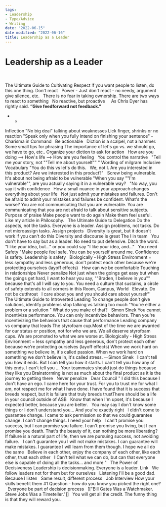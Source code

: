 ```yaml
---
tags:
- Leadership
- Type/Advice
- Writing
date: "2022-06-15"
date modified: "2022-06-16"
title: Leadership as a Leader
---
```


# Leadership as a Leader
 

The Ultimate Guide to Cultivating Respect
If you want people to listen, do this one thing. Don't react
 
Power - Just don't react - no needy, argument give silence, etc.
 
There is no fear in taking ownership. There are two ways to react to something
 
No reactive, but proactive
 
 
As Chris Dyer has rightly said.
**“Give feedforward not feedback.”**
* *
Inflection
"No big deal" talking about weaknesses
Lick finger, shrinks or no reaction
"Speak only when you fully intend on finishing your sentence" - Charisma in Command
 
Be actionable
 
Diction is a scalpel, not a hammer.
 
Some small tips for phrasing
The importance of let's go vs. we should go, we have to go, etc.. Organize your diction to ask for action
 
How are you doing --&gt; How's life --&gt; How are you feeling
 
You control the narrative
 
"Tell me your story, not ""Tell me about yourself""
"
Wording of milgram
Inclusive Vocabulary
"You do this vs let's do this.
 
We, not I. Are you interested in this product? Are we interested in this product?"
 
Screw being vulnerable. It's about not being afraid to be vulnerable
"When you say ""I'm vulnerable"", are you actually saying it in a vulnerable way?
 
"No way, you say it with confidence
 
How a small nuance in your approach changes everything about your life
 
Not just admit your mistakes and failures. Don't be afraid to admit your mistakes and failures be confident. What's the worse?
You are not communicating that you are vulnerable. You are communicating that you are not afraid to talk about sensitive subjects.
 
Purpose of praise
Make people want to do again
Make them feel useful. Like my article in Philosophy.
 
The Ultimate Guide to Delegation
Do the aspects, not the tasks. Everyone is a leader. Assign problems, not tasks.
Do not microassign tasks. Assign projects
 
Diversity is great, but it doesn't work if you can't do this
Diversity and discourse is great
The I in team
 
You don't have to say but as a leader. No need to put defensive. Ditch the word.
"I like your idea, but…" or you could say "I like your idea, and…"
 
You need Safety
"Make people feel safe. You can be yourself around me. Confidence is safety. Leadership is safety
 
Biologically - High Stress Environment = less sympathy and less generous, don't protect each other because we're protecting ourselves (layoff effects)
 
How can we be comfortable
Touching in relationships
Never penalize
Not just when the goings get easy but when the goings get hard, I want to hear you say, ""Braden, I believe in you"" because that's all I will say to you.
You need a culture that sustains, a circle of safety extends to all corners in this Room, Campus, World
 
Elevate. Do not be cutthroat
 
I care about you and you should care about yourself"
 
The Ultimate Guide to Introverted Leading
To change people don't give solutions, identify problems stop talking vs talking too much
"You're either a problem or a solution
"
What do you make of that?
 
Simon Sinek
You cannot incentivize performance. You can only incentivize behaviors. Then you're incentivizing the behaviors that cause that performance
Leading company vs company that leads
The styrofoam cup.Most of the time we are awarded for our status or position, not for who we are. We all deserve styrofoam cups.
We are promoted to what we are worse at.
Biologically - High Stress Environment = less sympathy and less generous, don't protect each other because we're protecting ourselves (layoff effects)
When we work hard on something we believe in, it's called passion. When we work hard on something we don't believe in, it's called stress. —Simon Sinek
 
I can't tell you how it ends.
But I can tell you how it starts. I can't tell you how any of this ends. I can't tell you …
Your teammates should just do things because they like you
Brainstorming is not as much about the final product as it is the journey to getting there
 
Never penalize
 
Dear Council
"
I did this because I don't have an ego. I came here for your trust. For you to trust me for what I am, not respect me for what I have done. I have found that it is success that breeds respect, but it is failure that truly breeds trustThere should be a life in your council outside of ASB
 
Know that when I'm upset, it's because I expected better, because you are better.
 
You may say I don't know some things or I don't understand you… And you're exactly right
 
I didn't come to guarantee change. I came to ask permission so that we could guarantee change. I can't change things. I need your help
 
I can't promise you success, but I can promise you failure. I can't promise you living, but I can promise you death. That's the beauty of it, can nothing be more liberating? If failure is a natural part of life, then we are pursuing success, not avoiding failure.
 
I can't guarantee you I will not make mistakes. I can guarantee will make mistakes. I guarantee I will learn from them though. I hope we all do the same
 
Believe in each other, enjoy the company of each other, like each other, trust each other
 
I Can't tell what we can do, but can that everyone else is capable of doing all the tasks… and more
"
 
The Power of Decisiveness
Leadership is decisionmaking. Everyone is a leader. Link
 
We follow leaders not for them but for ourselves
 
Listening
I'll be a good dad. Because I listen
 
Same result, different process
 
Job Interview
How your skills benefit them
#1 Question - how do you know you picked the right one?
 
Everyone be part of decision process
 
[["Bill Gates Was a Watchmaker. Steve Jobs Was a Timeteller."]]
 
You will get all the credit. The funny thing is that they will reward you.
